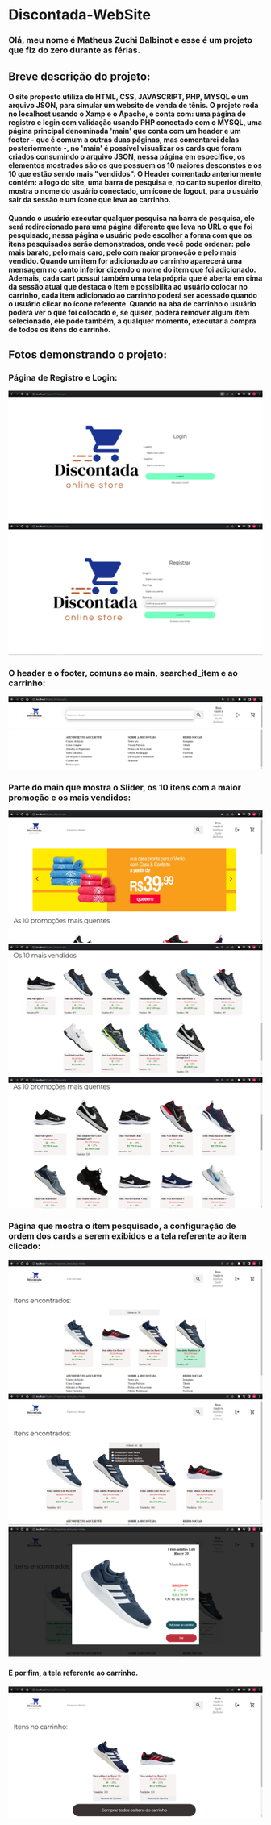 # Discontada-WebSite
### Olá, meu nome é Matheus Zuchi Balbinot e esse é um projeto que fiz do zero durante as férias. 
## Breve descrição do projeto:

#### O site proposto utiliza de HTML, CSS, JAVASCRIPT, PHP, MYSQL e um arquivo JSON, para simular um website de venda de tênis. O projeto roda no localhost usando o Xamp e o Apache, e conta com: uma página de registro e login com validação usando PHP conectado com o MYSQL, uma página principal denominada 'main' que conta com um header e um footer - que é comum a outras duas páginas, mas comentarei delas posteriormente -, no 'main' é possível visualizar os cards que foram criados consumindo o arquivo JSON, nessa página em específico, os elementos mostrados são os que possuem os 10 maiores desconstos e os 10 que estão sendo mais "vendidos". O Header comentado anteriormente contém: a logo do site, uma barra de pesquisa e, no canto superior direito, mostra o nome do usuário conectado, um ícone de logout, para o usuário sair da sessão e um ícone que leva ao carrinho.</br>
#### Quando o usuário executar qualquer pesquisa na barra de pesquisa, ele será redirecionado para uma página diferente que leva no URL o que foi pesquisado, nessa página o usuário pode escolher a forma com que os itens pesquisados serão demonstrados, onde você pode ordenar: pelo mais barato, pelo mais caro, pelo com maior promoção e pelo mais vendido. Quando um item for adicionado ao carrinho aparecerá uma mensagem no canto inferior dizendo o nome do item que foi adicionado. Ademais, cada cart possui também uma tela própria que é aberta em cima da sessão atual que destaca o item e possibilita ao usuário colocar no carrinho, cada item adicionado ao carrinho poderá ser acessado quando o usuário clicar no ícone referente. Quando na aba de carrinho o usuário poderá ver o que foi colocado e, se quiser, poderá remover algum item selecionado, ele pode também, a qualquer momento, executar a compra de todos os itens do carrinho.

## Fotos demonstrando o projeto: 

### Página de Registro e Login:

![](https://github.com/MatheusZuchiBalbinot/Discontada-WebSite/blob/main/Projeto_01/Images/show-to/login.png)
![](https://github.com/MatheusZuchiBalbinot/Discontada-WebSite/blob/main/Projeto_01/Images/show-to/registro.png)

### O header e o footer, comuns ao main, searched_item e ao carrinho:
![](https://github.com/MatheusZuchiBalbinot/Discontada-WebSite/blob/main/Projeto_01/Images/show-to/header.png)
![](https://github.com/MatheusZuchiBalbinot/Discontada-WebSite/blob/main/Projeto_01/Images/show-to/footer.png)

### Parte do main que mostra o Slider, os 10 itens com a maior promoção e os mais vendidos:

![](https://github.com/MatheusZuchiBalbinot/Discontada-WebSite/blob/main/Projeto_01/Images/show-to/slider.png)
![](https://github.com/MatheusZuchiBalbinot/Discontada-WebSite/blob/main/Projeto_01/Images/show-to/best_seller_image.png)
![](https://github.com/MatheusZuchiBalbinot/Discontada-WebSite/blob/main/Projeto_01/Images/show-to/promotions_image.png)

### Página que mostra o item pesquisado, a configuração de ordem dos cards a serem exibidos e a tela referente ao item clicado:

![](https://github.com/MatheusZuchiBalbinot/Discontada-WebSite/blob/main/Projeto_01/Images/show-to/searched_item.png)
![](https://github.com/MatheusZuchiBalbinot/Discontada-WebSite/blob/main/Projeto_01/Images/show-to/searched_item_config.png)
![](https://github.com/MatheusZuchiBalbinot/Discontada-WebSite/blob/main/Projeto_01/Images/show-to/item_screen.png)

#### E por fim, a tela referente ao carrinho.

![](https://github.com/MatheusZuchiBalbinot/Discontada-WebSite/blob/main/Projeto_01/Images/show-to/cart_img.png)

